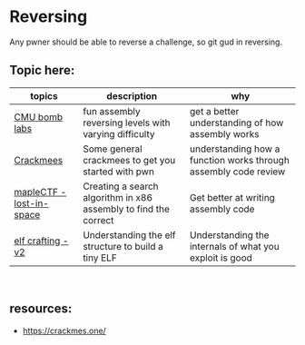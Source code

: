 # Reversing

Any pwner should be able to reverse a challenge, so git gud in reversing.

## Topic here:
| topics | description | why |
| --- | --- | --- |
|[CMU bomb labs](./cmu-bomblab/cmubomb)| fun assembly reversing levels with varying difficulty | get a better understanding of how assembly works |
|[Crackmees](./crackme/)| Some general crackmees to get you started with pwn | understanding how a function works through assembly code review |
|[mapleCTF - lost-in-space](./assembly-challs/fun-assembly-challenge/README.md) | Creating a search algorithm in x86 assembly to find the correct | Get better at writing assembly code |
|[elf crafting - v2](./elf-internals/README.md) | Understanding the elf structure to build a tiny ELF | Understanding the internals of what you exploit is good |
<br>

## resources:
* https://crackmes.one/